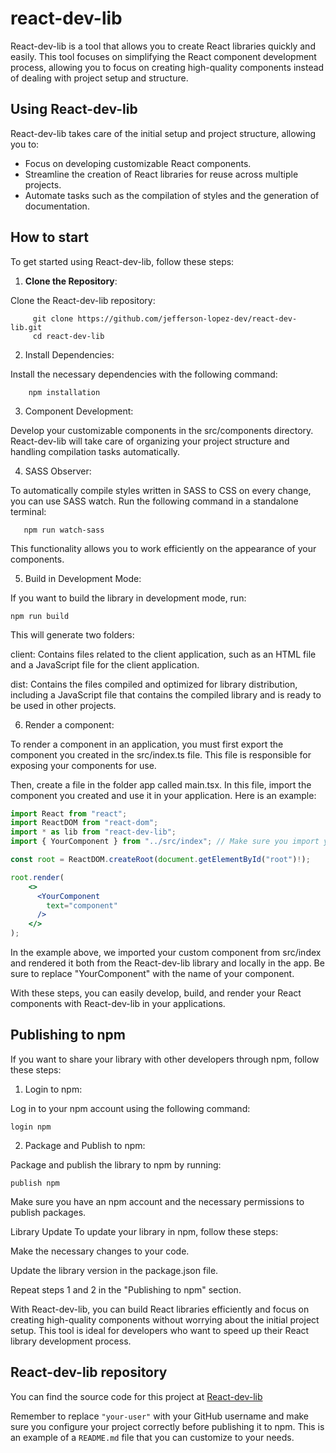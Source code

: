 # react-dev-lib

React-dev-lib is a tool that allows you to create React libraries quickly and easily. This tool focuses on simplifying the React component development process, allowing you to focus on creating high-quality components instead of dealing with project setup and structure.

## Using React-dev-lib

React-dev-lib takes care of the initial setup and project structure, allowing you to:

- Focus on developing customizable React components.
- Streamline the creation of React libraries for reuse across multiple projects.
- Automate tasks such as the compilation of styles and the generation of documentation.

## How to start

To get started using React-dev-lib, follow these steps:

1. **Clone the Repository**:

Clone the React-dev-lib repository:

```shell
     git clone https://github.com/jefferson-lopez-dev/react-dev-lib.git
     cd react-dev-lib
```

2. Install Dependencies:

Install the necessary dependencies with the following command:

```shell
    npm installation
```

3. Component Development:

Develop your customizable components in the src/components directory. React-dev-lib will take care of organizing your project structure and handling compilation tasks automatically.

4. SASS Observer:

To automatically compile styles written in SASS to CSS on every change, you can use SASS watch. Run the following command in a standalone terminal:

```shell
   npm run watch-sass
```

This functionality allows you to work efficiently on the appearance of your components.

5. Build in Development Mode:

If you want to build the library in development mode, run:

```shell
npm run build
```

This will generate two folders:

client: Contains files related to the client application, such as an HTML file and a JavaScript file for the client application.

dist: Contains the files compiled and optimized for library distribution, including a JavaScript file that contains the compiled library and is ready to be used in other projects.

6. Render a component:

To render a component in an application, you must first export the component you created in the src/index.ts file. This file is responsible for exposing your components for use.

Then, create a file in the folder app called main.tsx. In this file, import the component you created and use it in your application. Here is an example:

```jsx
import React from "react";
import ReactDOM from "react-dom";
import * as lib from "react-dev-lib";
import { YourComponent } from "../src/index"; // Make sure you import your component here

const root = ReactDOM.createRoot(document.getElementById("root")!);

root.render(
    <>
      <YourComponent
        text="component"
      />
    </>
);

```

In the example above, we imported your custom component from src/index and rendered it both from the React-dev-lib library and locally in the app. Be sure to replace "YourComponent" with the name of your component.

With these steps, you can easily develop, build, and render your React components with React-dev-lib in your applications.

## Publishing to npm

If you want to share your library with other developers through npm, follow these steps:

1. Login to npm:

Log in to your npm account using the following command:

```shell
login npm
```

2. Package and Publish to npm:

Package and publish the library to npm by running:

```shell
publish npm
```

Make sure you have an npm account and the necessary permissions to publish packages.

Library Update
To update your library in npm, follow these steps:

Make the necessary changes to your code.

Update the library version in the package.json file.

Repeat steps 1 and 2 in the "Publishing to npm" section.

With React-dev-lib, you can build React libraries efficiently and focus on creating high-quality components without worrying about the initial project setup. This tool is ideal for developers who want to speed up their React library development process.

## React-dev-lib repository

You can find the source code for this project at [React-dev-lib](https://github.com/jefferson-lopez-dev/react-dev-lib.git)

Remember to replace `"your-user"` with your GitHub username and make sure you configure your project correctly before publishing it to npm. This is an example of a `README.md` file that you can customize to your needs.
